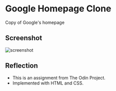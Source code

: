 # Google Homepage Clone
Copy of Google's homepage 

## Screenshot
![screenshot](https://user-images.githubusercontent.com/36531464/103173128-fea35f00-4882-11eb-9236-4617570c5c12.png)

## Reflection
 - This is an assignment from The Odin Project.
 - Implemented with HTML and CSS.
